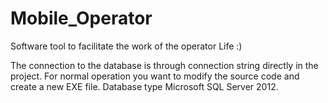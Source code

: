 # Mobile_Operator
Software tool to facilitate the work of the operator Life :)

The connection to the database is through connection string directly in the project. 
For normal operation you want to modify the source code and create a new EXE file. 
Database type Microsoft SQL Server 2012.
